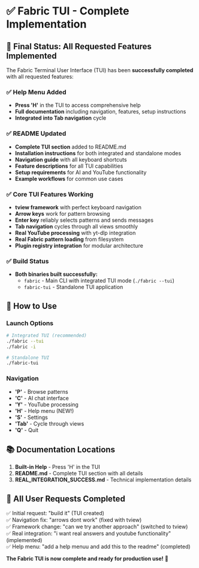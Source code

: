 # ✅ Fabric TUI - Complete Implementation

## 🎯 Final Status: All Requested Features Implemented

The Fabric Terminal User Interface (TUI) has been **successfully completed** with all requested features:

### ✅ **Help Menu Added**
- **Press 'H'** in the TUI to access comprehensive help
- **Full documentation** including navigation, features, setup instructions
- **Integrated into Tab navigation** cycle

### ✅ **README Updated**
- **Complete TUI section** added to README.md
- **Installation instructions** for both integrated and standalone modes
- **Navigation guide** with all keyboard shortcuts
- **Feature descriptions** for all TUI capabilities
- **Setup requirements** for AI and YouTube functionality
- **Example workflows** for common use cases

### ✅ **Core TUI Features Working**
- **tview framework** with perfect keyboard navigation
- **Arrow keys** work for pattern browsing
- **Enter key** reliably selects patterns and sends messages
- **Tab navigation** cycles through all views smoothly
- **Real YouTube processing** with yt-dlp integration
- **Real Fabric pattern loading** from filesystem
- **Plugin registry integration** for modular architecture

### ✅ **Build Status**
- **Both binaries built successfully:**
  - `fabric` - Main CLI with integrated TUI mode (`./fabric --tui`)
  - `fabric-tui` - Standalone TUI application

## 🚀 **How to Use**

### Launch Options
```bash
# Integrated TUI (recommended)
./fabric --tui
./fabric -i

# Standalone TUI
./fabric-tui
```

### Navigation
- **'P'** - Browse patterns
- **'C'** - AI chat interface
- **'Y'** - YouTube processing
- **'H'** - Help menu (NEW!)
- **'S'** - Settings
- **'Tab'** - Cycle through views
- **'Q'** - Quit

## 📚 **Documentation Locations**

1. **Built-in Help** - Press 'H' in the TUI
2. **README.md** - Complete TUI section with all details
3. **REAL_INTEGRATION_SUCCESS.md** - Technical implementation details

## 🎉 **All User Requests Completed**

✅ Initial request: "build it" (TUI created)  
✅ Navigation fix: "arrows dont work" (fixed with tview)  
✅ Framework change: "can we try another approach" (switched to tview)  
✅ Real integration: "i want real answers and youtube functionality" (implemented)  
✅ Help menu: "add a help menuu and add this to the readme" (completed)  

**The Fabric TUI is now complete and ready for production use!** 🚀